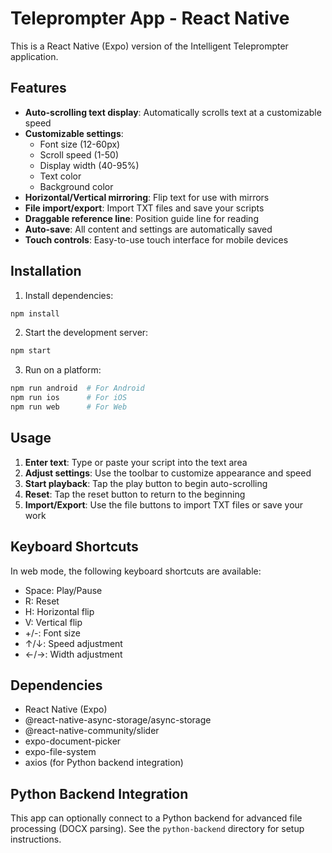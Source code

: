 # Teleprompter App - React Native

This is a React Native (Expo) version of the Intelligent Teleprompter application.

## Features

- **Auto-scrolling text display**: Automatically scrolls text at a customizable speed
- **Customizable settings**:
  - Font size (12-60px)
  - Scroll speed (1-50)
  - Display width (40-95%)
  - Text color
  - Background color
- **Horizontal/Vertical mirroring**: Flip text for use with mirrors
- **File import/export**: Import TXT files and save your scripts
- **Draggable reference line**: Position guide line for reading
- **Auto-save**: All content and settings are automatically saved
- **Touch controls**: Easy-to-use touch interface for mobile devices

## Installation

1. Install dependencies:
```bash
npm install
```

2. Start the development server:
```bash
npm start
```

3. Run on a platform:
```bash
npm run android  # For Android
npm run ios      # For iOS
npm run web      # For Web
```

## Usage

1. **Enter text**: Type or paste your script into the text area
2. **Adjust settings**: Use the toolbar to customize appearance and speed
3. **Start playback**: Tap the play button to begin auto-scrolling
4. **Reset**: Tap the reset button to return to the beginning
5. **Import/Export**: Use the file buttons to import TXT files or save your work

## Keyboard Shortcuts

In web mode, the following keyboard shortcuts are available:
- Space: Play/Pause
- R: Reset
- H: Horizontal flip
- V: Vertical flip
- +/-: Font size
- ↑/↓: Speed adjustment
- ←/→: Width adjustment

## Dependencies

- React Native (Expo)
- @react-native-async-storage/async-storage
- @react-native-community/slider
- expo-document-picker
- expo-file-system
- axios (for Python backend integration)

## Python Backend Integration

This app can optionally connect to a Python backend for advanced file processing (DOCX parsing). See the `python-backend` directory for setup instructions.

